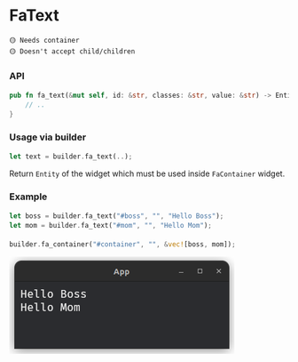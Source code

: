 # FaText

```
🟡 Needs container
🟡 Doesn't accept child/children
```

### API
```rust
pub fn fa_text(&mut self, id: &str, classes: &str, value: &str) -> Entity {
    // ..
}
```

### Usage via builder
```rust
let text = builder.fa_text(..);
```
Return `Entity` of the widget which must be used inside `FaContainer` widget.

### Example
```rust
let boss = builder.fa_text("#boss", "", "Hello Boss");
let mom = builder.fa_text("#mom", "", "Hello Mom");

builder.fa_container("#container", "", &vec![boss, mom]);
```
![Example 1](../images/container_example_2.png)
